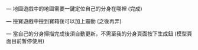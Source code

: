 — 地圖遊戲中的地圖需要一鍵定位自己的分身在哪裡  (完成)

— 撿寶遊戲中撿到寶箱後可以加上震動 (之後再弄)

— 當自己的分身掃描完成後須自動更新，不需至我的分身頁面按下生成鈕 (模型頁面目前暫停使用)



